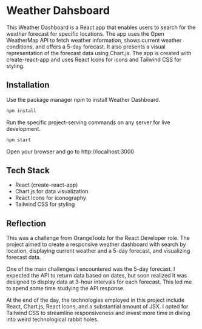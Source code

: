 # Weather Dahsboard

This Weather Dashboard is a React app that enables users to search for the weather forecast for specific locations. The app uses the Open WeatherMap API to fetch weather information, shows current weather conditions, and offers a 5-day forecast. It also presents a visual representation of the forecast data using Chart.js. The app is created with create-react-app and uses React Icons for icons and Tailwind CSS for styling.

## Installation

Use the package manager npm to install Weather Dashboard.

```bash
npm install
```

Run the specific project-serving commands on any server for live development.

```bash
npm start
```

Open your browser and go to http://localhost:3000

## Tech Stack

- React (create-react-app)
- Chart.js for data visualization
- React Icons for iconography
- Tailwind CSS for styling

## Reflection

This was a challenge from OrangeToolz for the React Developer role. The project aimed to create a responsive weather dashboard with search by location, displaying current weather and a 5-day forecast, and visualizing forecast data.

One of the main challenges I encountered was the 5-day forecast. I expected the API to return data based on dates, but soon realized it was designed to display data at 3-hour intervals for each forecast. This led me to spend some time studying the API response.

At the end of the day, the technologies employed in this project include React, Chart.js, React Icons, and a substantial amount of JSX. I opted for Tailwind CSS to streamline responsiveness and invest more time in diving into weird technological rabbit holes.
